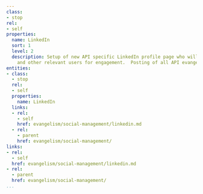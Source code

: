 ```yaml
---
class:
- stop
rel:
- self
properties:
  name: LinkedIn
  sort: 1
  level: 2
  description: Setup of new API specific LinkedIn profile page who will follow developers
    and other relevant users for engagement.  Posting of all API evangelism activities.
entities:
- class:
  - stop
  rel:
  - self
  properties:
    name: LinkedIn
  links:
  - rel:
    - self
    href: evangelism/social-management/linkedin.md
  - rel:
    - parent
    href: evangelism/social-management/
links:
- rel:
  - self
  href: evangelism/social-management/linkedin.md
- rel:
  - parent
  href: evangelism/social-management/
...
```

